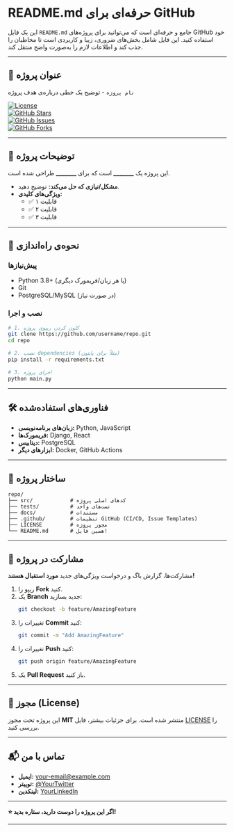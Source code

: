 # **README.md حرفه‌ای برای GitHub**  

این یک فایل `README.md` جامع و حرفه‌ای است که می‌توانید برای پروژه‌های GitHub خود استفاده کنید. این فایل شامل بخش‌های ضروری، زیبا و کاربردی است تا مخاطبان را جذب کند و اطلاعات لازم را به‌صورت واضح منتقل کند.  

---

## **📌 عنوان پروژه**  
`نام پروژه` - توضیح یک خطی درباره‌ی هدف پروژه  

[![License](https://img.shields.io/badge/license-MIT-blue.svg)](LICENSE)  
[![GitHub Stars](https://img.shields.io/github/stars/username/repo.svg)](https://github.com/username/repo/stargazers)  
[![GitHub Issues](https://img.shields.io/github/issues/username/repo.svg)](https://github.com/username/repo/issues)  
[![GitHub Forks](https://img.shields.io/github/forks/username/repo.svg)](https://github.com/username/repo/network)  

---

## **📝 توضیحات پروژه**  
این پروژه یک **_______** است که برای **_______** طراحی شده است.  
- **مشکل/نیازی که حل می‌کند:** توضیح دهید.  
- **ویژگی‌های کلیدی:**  
  - ✅ قابلیت ۱  
  - ✅ قابلیت ۲  
  - ✅ قابلیت ۳  

---

## **🚀 نحوه‌ی راه‌اندازی**  

### **پیش‌نیازها**  
- Python 3.8+ (یا هر زبان/فریمورک دیگری)  
- Git  
- PostgreSQL/MySQL (در صورت نیاز)  

### **نصب و اجرا**  
```bash
# 1. کلون کردن ریپوی پروژه
git clone https://github.com/username/repo.git
cd repo

# 2. نصب dependencies (مثلاً برای پایتون)
pip install -r requirements.txt

# 3. اجرای پروژه
python main.py
```

---

## **🛠 فناوری‌های استفاده‌شده**  
- **زبان‌های برنامه‌نویسی:** Python, JavaScript  
- **فریمورک‌ها:** Django, React  
- **دیتابیس:** PostgreSQL  
- **ابزارهای دیگر:** Docker, GitHub Actions  

---

## **📂 ساختار پروژه**  
```plaintext
repo/
├── src/            # کدهای اصلی پروژه
├── tests/          # تست‌های واحد
├── docs/           # مستندات
├── .github/        # تنظیمات GitHub (CI/CD, Issue Templates)
├── LICENSE         # مجوز پروژه
└── README.md       # همین فایل!
```

---

## **🤝 مشارکت در پروژه**  
مشارکت‌ها، گزارش باگ و درخواست ویژگی‌های جدید **مورد استقبال هستند!**  

1. ریپو را **Fork** کنید.  
2. یک **Branch** جدید بسازید:  
   ```bash
   git checkout -b feature/AmazingFeature
   ```  
3. تغییرات را **Commit** کنید:  
   ```bash
   git commit -m "Add AmazingFeature"
   ```  
4. تغییرات را **Push** کنید:  
   ```bash
   git push origin feature/AmazingFeature
   ```  
5. یک **Pull Request** باز کنید.  

---

## **📜 مجوز (License)**  
این پروژه تحت مجوز **MIT** منتشر شده است. برای جزئیات بیشتر، فایل [LICENSE](LICENSE) را بررسی کنید.  

---

## **📬 تماس با من**  
- **ایمیل:** your-email@example.com  
- **توییتر:** [@YourTwitter](https://twitter.com/YourTwitter)  
- **لینکدین:** [YourLinkedIn](https://linkedin.com/in/YourLinkedIn)  

---

**⭐ اگر این پروژه را دوست دارید، ستاره بدید!**  

---
